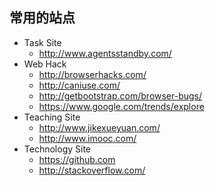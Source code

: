 ## 常用的站点
* Task Site 
	- <http://www.agentsstandby.com/>
* Web Hack
	- <http://browserhacks.com/>
	- <http://caniuse.com/>
	- <http://getbootstrap.com/browser-bugs/>
	- <https://www.google.com/trends/explore>
* Teaching Site
	- <http://www.jikexueyuan.com/>
	- <http://www.imooc.com/>
* Technology Site
	- <https://github.com>
	- <http://stackoverflow.com/>

